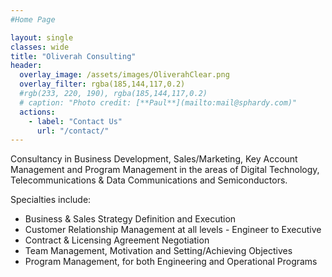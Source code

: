 ```yaml
---
#Home Page

layout: single
classes: wide
title: "Oliverah Consulting"
header:
  overlay_image: /assets/images/OliverahClear.png
  overlay_filter: rgba(185,144,117,0.2)
  #rgb(233, 220, 190), rgba(185,144,117,0.2)
  # caption: "Photo credit: [**Paul**](mailto:mail@sphardy.com)"
  actions:
    - label: "Contact Us"
      url: "/contact/"
---
```


<style>
  .page__content { font-size: 0.8em;}
</style>

Consultancy in Business Development, Sales/Marketing, Key Account Management and Program Management in the areas of Digital Technology, Telecommunications & Data Communications and Semiconductors.

Specialties include:

- Business & Sales Strategy Definition and Execution
- Customer Relationship Management at all levels - Engineer to Executive
- Contract & Licensing Agreement Negotiation
- Team Management, Motivation and Setting/Achieving Objectives
- Program Management, for both Engineering and Operational Programs

